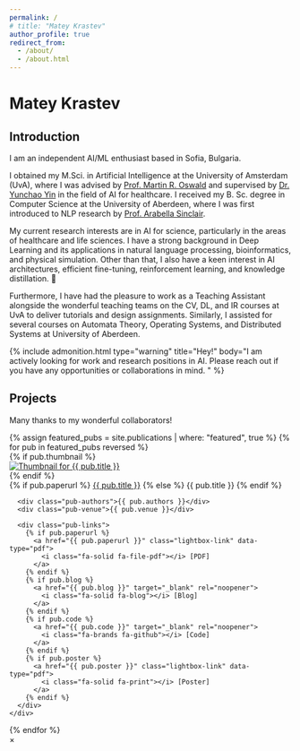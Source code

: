 ```yaml
---
permalink: /
# title: "Matey Krastev"
author_profile: true
redirect_from: 
  - /about/
  - /about.html
---
```


# Matey Krastev

## Introduction

I am an independent AI/ML enthusiast based in Sofia, Bulgaria.

I obtained my M.Sci. in Artificial Intelligence at the University of Amsterdam (UvA), where I was advised by [Prof. Martin R. Oswald](https://oswaldm.github.io/) and supervised by [Dr. Yunchao Yin](https://www.linkedin.com/in/yunchao-yin-345974136/) in the field of AI for healthcare. I received my B. Sc. degree in Computer Science at the University of Aberdeen, where I was first introduced to NLP research by [Prof. Arabella Sinclair](https://j-anie.github.io/index.html).

My current research interests are in AI for science, particularly in the areas of healthcare and life sciences. I have a strong background in Deep Learning and its applications in natural language processing, bioinformatics, and physical simulation. Other than that, I also have a keen interest in AI architectures, efficient fine-tuning, reinforcement learning, and knowledge distillation. :rocket:

Furthermore, I have had the pleasure to work as a Teaching Assistant alongside the wonderful teaching teams on the CV, DL, and IR courses at UvA to deliver tutorials and design assignments. Similarly, I assisted for several courses on Automata Theory, Operating Systems, and Distributed Systems at University of Aberdeen.

{% include admonition.html type="warning" title="Hey!" body="I am actively looking for work and research positions in AI. Please reach out if you have any opportunities or collaborations in mind.
" %}

## Projects

Many thanks to my wonderful collaborators!

<div class="pub-list">
  {% assign featured_pubs = site.publications | where: "featured", true %}
  {% for pub in featured_pubs reversed %}
  <div class="pub-item">
    {% if pub.thumbnail %}
    <div class="pub-thumb">
        <a href="{{ pub.thumbnail }}"
            class="lightbox-link"
            data-type="image"
            data-caption="{{ pub.excerpt | escape }}">
            <img src="{{ pub.thumbnail }}" alt="Thumbnail for {{ pub.title }}">
        </a>
    </div>
    {% endif %}
    <div class="pub-details">
      <div class="pub-title">
        {% if pub.paperurl %}
          <a href="{{ pub.paperurl }}" class="lightbox-link" data-type="pdf">{{ pub.title }}</a>
        {% else %}
          {{ pub.title }}
        {% endif %}
      </div>

      <div class="pub-authors">{{ pub.authors }}</div>
      <div class="pub-venue">{{ pub.venue }}</div>

      <div class="pub-links">
        {% if pub.paperurl %}
          <a href="{{ pub.paperurl }}" class="lightbox-link" data-type="pdf">
            <i class="fa-solid fa-file-pdf"></i> [PDF]
          </a>
        {% endif %}   
        {% if pub.blog %}
          <a href="{{ pub.blog }}" target="_blank" rel="noopener">
            <i class="fa-solid fa-blog"></i> [Blog]
          </a>   
        {% endif %}
        {% if pub.code %}
          <a href="{{ pub.code }}" target="_blank" rel="noopener">
            <i class="fa-brands fa-github"></i> [Code]
          </a>   
        {% endif %}
        {% if pub.poster %}
          <a href="{{ pub.poster }}" class="lightbox-link" data-type="pdf">
            <i class="fa-solid fa-print"></i> [Poster]
          </a>   
        {% endif %}
      </div>
    </div>
  </div>
  {% endfor %}
</div>

<div id="lightbox" class="lightbox">
  <div class="lightbox-content">
    <span class="lightbox-close">&times;</span>
    <div class="lightbox-body">
      <iframe id="lightbox-frame" src="" frameborder="0"></iframe>
      <img id="lightbox-image" src="" alt="" />
    </div>
    <div id="lightbox-caption" class="lightbox-caption"></div>
  </div>
</div>
